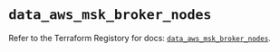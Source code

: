 # `data_aws_msk_broker_nodes`

Refer to the Terraform Registory for docs: [`data_aws_msk_broker_nodes`](https://www.terraform.io/docs/providers/aws/d/msk_broker_nodes).
